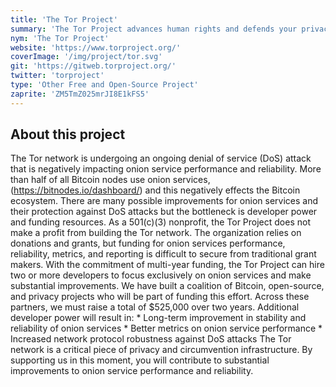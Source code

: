 ```yaml
---
title: 'The Tor Project'
summary: 'The Tor Project advances human rights and defends your privacy online through free software and open networks.'
nym: 'The Tor Project'
website: 'https://www.torproject.org/'
coverImage: '/img/project/tor.svg'
git: 'https://gitweb.torproject.org/'
twitter: 'torproject'
type: 'Other Free and Open-Source Project'
zaprite: 'ZM5TmZ025mrJI8E1kFS5'
---
```


## About this project

The Tor network is undergoing an ongoing denial of service (DoS) attack that is negatively impacting onion service performance and reliability. More than half of all Bitcoin nodes use onion services, (https://bitnodes.io/dashboard/) and this negatively effects the Bitcoin ecosystem. There are many possible improvements for onion services and their protection against DoS attacks but the bottleneck is developer power and funding resources.  As a 501(c)(3) nonprofit, the Tor Project does not make a profit from building the Tor network. The organization relies on donations and grants, but funding for onion services performance, reliability, metrics, and reporting is difficult to secure from traditional grant makers. With the commitment of multi-year funding, the Tor Project can hire two or more developers to focus exclusively on onion services and make substantial improvements. We have built a coalition of Bitcoin, open-source, and privacy projects who will be part of funding this effort. Across these partners, we must raise a total of $525,000 over two years. Additional developer power will result in: * Long-term improvement in stability and reliability of onion services * Better metrics on onion service performance * Increased network protocol robustness against DoS attacks The Tor network is a critical piece of privacy and circumvention infrastructure. By supporting us in this moment, you will contribute to substantial improvements to onion service performance and reliability.
